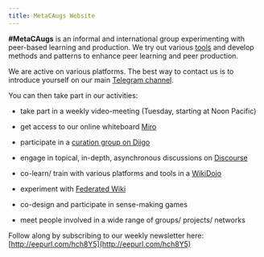 ```yaml
---
title: MetaCAugs Website
---
```


**#MetaCAugs** is an informal and international group experimenting with peer-based learning and production. We try out various [tools](https://mediawiki.openlearning.cc/wiki/Tools) and develop methods and patterns to enhance peer learning and peer production. 

We are active on various platforms. The best way to contact us is to introduce yourself on our main [Telegram channel](https://t.me/metacaugs). 

You can then take part in our activities:

- take part in a weekly video-meeting (Tuesday, starting at Noon Pacific)

- get access to our online whiteboard [Miro](https://miro.com/app/board/o9J_kwyBtRA=/) 

- participate in a [curation group on Diigo](https://groups.diigo.com/group/metacaugs) 

- engage in topical, in-depth, asynchronous discussions on [Discourse](https://discuss.openlearning.cc/c/peer-learning-groups/metacaugs/16)

- co-learn/ train with various platforms and tools in a [WikiDojo](https://outreach.wikimedia.org/wiki/Wikidojo_for_MetaCAugs)

- experiment with [Federated Wiki](https://env-0551067.uk.reclaim.cloud/view/welcome-visitors#)

- co-design and participate in sense-making games

- meet people involved in a wide range of groups/ projects/ networks

Follow along by subscribing to our weekly newsletter here:
[http://eepurl.com/hch8Y5](http://eepurl.com/hch8Y5)